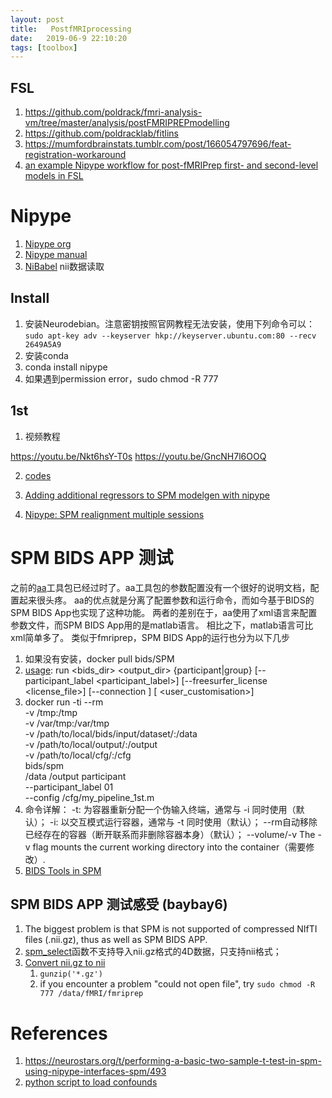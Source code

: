 ```yaml
---
layout: post
title:   PostfMRIprocessing
date:   2019-06-9 22:10:20
tags: [toolbox]
---
```


## FSL

1. https://github.com/poldrack/fmri-analysis-vm/tree/master/analysis/postFMRIPREPmodelling
2. https://github.com/poldracklab/fitlins
3. https://mumfordbrainstats.tumblr.com/post/166054797696/feat-registration-workaround
4. [an example Nipype workflow for post-fMRIPrep first- and second-level models in FSL](https://github.com/poldracklab/ds003-post-fMRIPrep-analysis)

# Nipype 

1. [Nipype org](https://nipype.readthedocs.io/en/latest/)
2. [Nipype manual](http://miykael.github.io/nipype-beginner-s-guide/)
3. [NiBabel](https://nipy.org/nibabel/) nii数据读取

## Install

1. 安装Neurodebian。注意密钥按照官网教程无法安装，使用下列命令可以：
``sudo apt-key adv --keyserver hkp://keyserver.ubuntu.com:80 --recv 2649A5A9 ``
2. 安装conda
3. conda install nipype
4. 如果遇到permission error，sudo chmod -R 777

## 1st

1. 视频教程

https://youtu.be/Nkt6hsY-T0s 
https://youtu.be/GncNH7l6OOQ 


2. [codes](https://github.com/arash-ash/nipype_tutorial)

3. [Adding additional regressors to SPM modelgen with nipype](https://neurostars.org/t/adding-additional-regressors-to-spm-modelgen-with-nipype/1089/3)
4. [Nipype: SPM realignment multiple sessions](https://neurostars.org/t/nipype-spm-realignment-multiple-sessions/204)



# SPM BIDS APP 测试

之前的[aa](http://ssdd.site/toolbox/2017/11/01/aa-toolbox/#11-%E5%9F%BA%E6%9C%AC%E7%9F%A5%E8%AF%86xml%E8%AF%AD%E8%A8%80)工具包已经过时了。aa工具包的参数配置没有一个很好的说明文档，配置起来很头疼。
aa的优点就是分离了配置参数和运行命令，而如今基于BIDS的SPM BIDS App也实现了这种功能。
两者的差别在于，aa使用了xml语言来配置参数文件，而SPM BIDS App用的是matlab语言。
相比之下，matlab语言可比xml简单多了。
类似于fmriprep，SPM BIDS App的运行也分为以下几步

1. 如果没有安装，docker pull bids/SPM
2. [usage](https://github.com/BIDS-Apps/aa): run <bids_dir> <output_dir> {participant|group} 
           [--participant_label <participant_label>] 
           [--freesurfer_license <license_file>] 
           [--connection <pipeline to connect to>]
           [<tasklist> <user_customisation>]
3. docker run -ti --rm \
  -v /tmp:/tmp \
  -v /var/tmp:/var/tmp \
  -v /path/to/local/bids/input/dataset/:/data \
  -v /path/to/local/output/:/output \
  -v /path/to/local/cfg/:/cfg \
  bids/spm \
  /data /output participant \
  --participant_label 01    \
  --config /cfg/my_pipeline_1st.m
4. 命令详解：
    -t: 为容器重新分配一个伪输入终端，通常与 -i 同时使用（默认）；
	-i: 以交互模式运行容器，通常与 -t 同时使用（默认）；
	--rm自动移除已经存在的容器（断开联系而非删除容器本身）（默认）；
	--volume/-v The -v flag mounts the current working directory into the container（需要修改）.
5. [BIDS Tools in SPM](https://en.wikibooks.org/wiki/SPM/BIDS)
	
## SPM BIDS APP 测试感受 (baybay6)

1. The biggest problem is that SPM is not supported of compressed NIfTI files (.nii.gz),
 thus as well as SPM BIDS APP.
2. [spm_select](https://en.m.wikibooks.org/wiki/SPM/Working_with_4D_data)函数不支持导入nii.gz格式的4D数据，只支持nii格式；
3. [Convert nii.gz to nii](https://en.wikibooks.org/wiki/SPM/BIDS)
    1.  ``gunzip('*.gz')``
	2. if you encounter a problem "could not open file", try ``sudo chmod -R 777 /data/fMRI/fmriprep``


# References

1. https://neurostars.org/t/performing-a-basic-two-sample-t-test-in-spm-using-nipype-interfaces-spm/493
2. [python script to load confounds](https://neurostars.org/t/confounds-from-fmriprep-which-one-would-you-use-for-glm/326/32)
